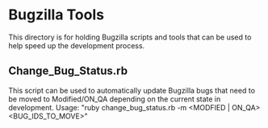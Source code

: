 Bugzilla Tools
==============

This directory is for holding Bugzilla scripts and tools that can be used to help speed up the development process.


Change_Bug_Status.rb
--------------------

This script can be used to automatically update Bugzilla bugs that need to be moved to Modified/ON_QA depending on the current state in development. 
Usage: "ruby change_bug_status.rb -m <MODFIED | ON_QA> <BUG_IDS_TO_MOVE>"
